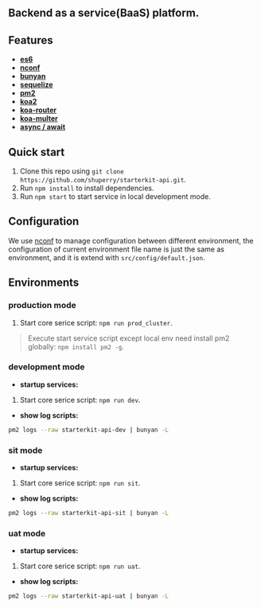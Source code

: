 
## Backend as a service(BaaS) platform.

## Features

* **[es6](http://es6.ruanyifeng.com)**
* **[nconf](https://www.npmjs.com/package/nconf)**
* **[bunyan](https://www.npmjs.com/package/bunyan)**
* **[sequelize](http://docs.sequelizejs.com)**
* **[pm2](http://pm2.keymetrics.io/docs/usage/quick-start)**
* **[koa2](https://www.npmjs.com/package/koa2)**
* **[koa-router](https://www.npmjs.com/package/koa-router)**
* **[koa-multer](https://www.npmjs.com/package/koa-multer)**
* **[async / await](http://www.ruanyifeng.com/blog/2015/05/async.html)**

## Quick start

1. Clone this repo using `git clone https://github.com/shuperry/starterkit-api.git`.
2. Run `npm install` to install dependencies.
3. Run `npm start` to start service in local development mode.

## Configuration

We use [nconf](https://www.npmjs.com/package/nconf) to manage configuration between different environment, the configuration of current environment file name is just the same as environment, and it is extend with `src/config/default.json`. 

## Environments

### production mode

1. Start core serice script: `npm run prod_cluster`.

> Execute start service script except local env need install pm2 globally: `npm install pm2 -g`.

### development mode

* **startup services:**

1. Start core serice script: `npm run dev`.

* **show log scripts:**

```bash
pm2 logs --raw starterkit-api-dev | bunyan -L
```

### sit mode

* **startup services:**

1. Start core serice script: `npm run sit`.

* **show log scripts:**

```bash
pm2 logs --raw starterkit-api-sit | bunyan -L
```

### uat mode

* **startup services:**

1. Start core serice script: `npm run uat`.

* **show log scripts:**

```bash
pm2 logs --raw starterkit-api-uat | bunyan -L
```
